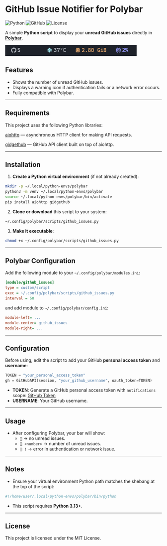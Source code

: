 # GitHub Issue Notifier for Polybar

![Python](https://img.shields.io/badge/python-3.13-blue?logo=python&logoColor=white)
![GitHub](https://img.shields.io/badge/github-api-black?logo=github)
![License](https://img.shields.io/badge/license-MIT-green)

A simple **Python script** to display your **unread GitHub issues** directly in [**Polybar**](https://wiki.archlinux.org/title/Polybar).

![Description](assets/screenshot.png)


## Features

- Shows the number of unread GitHub issues.
- Displays a warning icon if authentication fails or a network error occurs.
- Fully compatible with Polybar.

---

## Requirements

This project uses the following Python libraries:

[aiohttp](https://pypi.org/project/aiohttp/) — asynchronous HTTP client for making API requests.

[gidgethub](https://pypi.org/project/gidgethub/) — GitHub API client built on top of aiohttp.

---
## Installation

1. **Create a Python virtual environment** (if not already created):

```bash
mkdir -p ~/.local/python-envs/polybar
python3 -m venv ~/.local/python-envs/polybar
source ~/.local/python-envs/polybar/bin/activate
pip install aiohttp gidgethub
```

2. **Clone or download** this script to your system:

```bash
~/.config/polybar/scripts/github_issues.py
```

3. **Make it executable**:

```bash
chmod +x ~/.config/polybar/scripts/github_issues.py
```

---

## Polybar Configuration

Add the following module to your `~/.config/polybar/modules.ini`:

```ini
[module/github_issues]
type = custom/script
exec = ~/.config/polybar/scripts/github_issues.py
interval = 60
```
and add module to `~/.config/polybar/config.ini`:

```ini
module-left= ...
module-center= github_issues
module-right= ...
```
---

## Configuration

Before using, edit the script to add your GitHub **personal access token** and **username**:

```python
TOKEN = "your_personal_access_token"
gh = GitHubAPI(session, "your_github_username", oauth_token=TOKEN)
```

- **TOKEN**: Generate a GitHub personal access token with `notifications` scope: [GitHub Token](https://github.com/settings/tokens)
- **USERNAME**: Your GitHub username.

---

## Usage

- After configuring Polybar, your bar will show:
  - `` → no unread issues.
  - ` <number>` → number of unread issues.
  - ` !` → error in authentication or network issue.

---

## Notes

- Ensure your virtual environment Python path matches the shebang at the top of the script:

```python
#!/home/user/.local/python-envs/polybar/bin/python
```

- This script requires **Python 3.13+**.

---

## License

This project is licensed under the MIT License.

